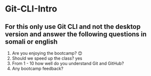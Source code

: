 # Git-CLI-Intro

## For this only use Git CLI and not the desktop version and answer the following questions in somali or english

1. Are you enjoying the bootcamp? 😊
2. Should we speed up the class? yes
3. From 1 - 10 how well do you understand Git and GitHub?
4. Any bootcamp feedback?
